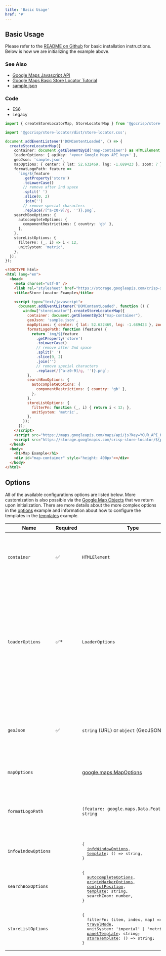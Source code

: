 ```yaml
---
title: 'Basic Usage'
href: '#'
---
```


## Basic Usage

Please refer to the [README on Github](https://github.com/gocrisp/store-locator) for basic installation instructions. Below is how we are initializing the example above.

### See Also

- [Google Maps Javascript API](https://developers.google.com/maps/documentation/javascript/overview)
- [Google Maps Basic Store Locator Tutorial](https://developers.google.com/codelabs/maps-platform/google-maps-simple-store-locator)
- [sample.json](sample.json)

### Code

<div class="tabs-body">
  <ul class="nav nav-tabs tabs" role="tablist">
    <li class="nav-item" role="presentation">
      <a class="nav-link active" id="es6-tab" data-bs-toggle="tab" data-bs-target="#es6" type="button" role="tab" aria-controls="es6" aria-selected="true">ES6</a>
    </li>
    <li class="nav-item" role="presentation">
      <a class="nav-link" id="legacy-tab" data-bs-toggle="tab" data-bs-target="#legacy" type="button" role="tab" aria-controls="legacy" aria-selected="false">Legacy</a>
    </li>
  </ul>
  <div class="tab-content">
    <div class="tab-pane fade show active" id="es6" role="tabpanel" aria-labelledby="es6-tab">


```TypeScript
import { createStoreLocatorMap, StoreLocatorMap } from '@gocrisp/store-locator';

import '@gocrisp/store-locator/dist/store-locator.css';

document.addEventListener('DOMContentLoaded', () => {
  createStoreLocatorMap({
    container: document.getElementById('map-container') as HTMLElement,
    loaderOptions: { apiKey: '<your Google Maps API key>' },
    geoJson: 'sample.json',
    mapOptions: { center: { lat: 52.632469, lng: -1.689423 }, zoom: 7 },
    formatLogoPath: feature =>
      `img/${feature
        .getProperty('store')
        .toLowerCase()
        // remove after 2nd space
        .split(' ')
        .slice(0, 2)
        .join('')
        // remove special characters
        .replace(/[^a-z0-9]/g, '')}.png`,
    searchBoxOptions: {
      autocompleteOptions: {
        componentRestrictions: { country: 'gb' },
      },
    },
    storeListOptions: {
      filterFn: (_, i) => i < 12,
      unitSystem: 'metric',
    },
  });
});
```

</div>
<div class="tab-pane fade" id="legacy" role="tabpanel" aria-labelledby="legacy-tab">

```HTML
<!DOCTYPE html>
<html lang="en">
  <head>
    <meta charset="utf-8" />
    <link rel="stylesheet" href="https://storage.googleapis.com/crisp-store-locator/${package_version}/store-locator.css" />
    <title>Store Locator Example</title>

    <script type="text/javascript">
      document.addEventListener('DOMContentLoaded', function () {
        window["storeLocator"].createStoreLocatorMap({
          container: document.getElementById("map-container"),
          geoJson: 'sample.json',
          mapOptions: { center: { lat: 52.632469, lng: -1.689423 }, zoom: 7 },
          formatLogoPath: function (feature) {
            return `img/${feature
              .getProperty('store')
              .toLowerCase()
              // remove after 2nd space
              .split(' ')
              .slice(0, 2)
              .join('')
              // remove special characters
              .replace(/[^a-z0-9]/g, '')}.png`;
          },
          searchBoxOptions: {
            autocompleteOptions: {
              componentRestrictions: { country: 'gb' },
            },
          },
          storeListOptions: {
            filterFn: function (_, i) { return i < 12; },
            unitSystem: 'metric',
          },
        });
      });
    </script>
    <script src="https://maps.googleapis.com/maps/api/js?key=YOUR_API_KEY&libraries=geometry,places"></script>
    <script src="https://storage.googleapis.com/crisp-store-locator/${package_version}/store-locator.umd.js"></script>
  </head>
  <body>
    <h1>Map Example</h1>
    <div id="map-container" style="height: 400px"></div>
  </body>
</html>
```

</div>
</div>
</div>



## Options

All of the available configurations options are listed below. More customization is also possible via the [Google Map Objects](#objects) that we return upon initialization. There are more details about the more complex options in the [options](#options) example and information about how to configure the templates in the [templates](#templates) example.


<table class="table">
  <thead>
    <tr>
      <th>Name</th>
      <th>Required</th>
      <th>Type</th>
      <th>Description</th>
    </tr>
  </thead>
  <tbody>
    <tr>
      <td><code>container</code></td>
      <td>✅</td>
      <td><code>HTMLElement</code></td>
      <td>
        The element on the page where the map will go. It should have a height defined. This is the same container you'd call <code>new google.maps.Map(container)</code> with if you were initializing it directly.
      </td>
    </tr>
    <tr>
      <td><code>loaderOptions</code></td>
      <td>✅*</td>
      <td><code>LoaderOptions</code></td>
      <td>
        The options as defined for the <a href="https://www.npmjs.com/package/@googlemaps/js-api-loader">Google Maps Javascript API Loader</a>. We are requiring an <code>apiKey</code> be passed in. We are automatically including the "places" and "geometry" libraries, since they are necessary for the functionality in this component, but this can be easily overridden here.
        <br/><br/>
        *This is required unless you are pre-loading the google maps library. If you omit it in that case, the streetview not be shown in the <code>InfoWindow</code>.
      </td>
    </tr>
    <tr>
      <td><code>geoJson</code></td>
      <td>✅</td>
      <td><code>string</code> (URL) or <code>object</code> (GeoJSON)</td>
      <td>
        This will usually be the URL of a GeoJSON file or endpoint. This is where you will put the <code>URL</code> from the outbound connector. If you need more control over what is getting passed in, you can pass a JSON object in here with the GeoJSON.
      </td>
    </tr>
    <tr>
      <td><code>mapOptions</code></td>
      <td></td>
      <td>
        <a href="https://developers.google.com/maps/documentation/javascript/reference/map#MapOptions">google.maps.MapOptions</a>
      </td>
      <td>
        By default we are including a <code>center</code> at the middle of the United States and a <code>zoom</code> of 4.
      </td>
    </tr>
    <tr>
      <td><code>formatLogoPath</code></td>
      <td></td>
      <td><code>(feature: google.maps.Data.Feature) => string</code></td>
      <td>
        This method will be used to determine how to include an image based on store name in the <code>feature</code> object. You will usually want to remove spaces, add a folder and a file extension, etc. See example above.
      </td>
    </tr>
    <tr>
      <td><code>infoWindowOptions</code></td>
      <td></td>
      <td><pre>
{
  <a href="https://developers.google.com/maps/documentation/javascript/reference/info-window?hl=en#InfoWindowOptions">infoWindowOptions</a>,
  <a href="#templates">template</a>: () => string,
}</pre>
      </td>
      <td>
        These options define how the "info window" is displayed when you click on a map marker.
      </td>
    </tr>
    <tr>
      <td><code>searchBoxOptions</code></td>
      <td></td>
      <td><pre>
{
  <a href="https://developers.google.com/maps/documentation/javascript/places-autocomplete?hl=en#add-autocomplete">autocompleteOptions</a>,
  <a href="https://developers.google.com/maps/documentation/javascript/markers?hl=en#add">originMarkerOptions</a>,
  <a href="https://developers.google.com/maps/documentation/javascript/controls?hl=en#ControlPositioning">controlPosition</a>,
  <a href="#templates">template</a>: string,
  searchZoom: number,
}</pre>
      </td>
      <td>
        This will let you configure how the search box in the upper right corner will be displayed.
      </td>
    </tr>
    <tr>
      <td><code>storeListOptions</code></td>
      <td></td>
      <td><pre>
{
  filterFn: (item, index, map) => boolean;
  <a href="https://developers.google.com/maps/documentation/distance-matrix/overview?hl=en#travel_modes">travelMode</a>,
  unitSystem: 'imperial' | 'metric',
  <a href="#templates">panelTemplate</a>: string;
  <a href="#templates">storeTemplate</a>: () => string;
}</pre>
      </td>
      <td>
        This will define how the results are calculated and how the results are displayed in the left panel when searching.
      </td>
    </tr>
  </tbody>
</table>
